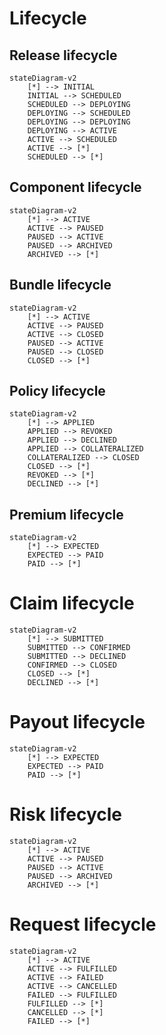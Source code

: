 # Lifecycle

## Release lifecycle

```mermaid
stateDiagram-v2
    [*] --> INITIAL
    INITIAL --> SCHEDULED
    SCHEDULED --> DEPLOYING 
    DEPLOYING --> SCHEDULED
    DEPLOYING --> DEPLOYING
    DEPLOYING --> ACTIVE
    ACTIVE --> SCHEDULED
    ACTIVE --> [*]
    SCHEDULED --> [*]
```

## Component lifecycle

```mermaid
stateDiagram-v2
    [*] --> ACTIVE
    ACTIVE --> PAUSED
    PAUSED --> ACTIVE 
    PAUSED --> ARCHIVED
    ARCHIVED --> [*]
```

## Bundle lifecycle

```mermaid
stateDiagram-v2
    [*] --> ACTIVE
    ACTIVE --> PAUSED
    ACTIVE --> CLOSED 
    PAUSED --> ACTIVE
    PAUSED --> CLOSED
    CLOSED --> [*]
```

## Policy lifecycle

```mermaid
stateDiagram-v2
    [*] --> APPLIED
    APPLIED --> REVOKED
    APPLIED --> DECLINED 
    APPLIED --> COLLATERALIZED
    COLLATERALIZED --> CLOSED
    CLOSED --> [*]
    REVOKED --> [*]
    DECLINED --> [*]
```

## Premium lifecycle

```mermaid
stateDiagram-v2
    [*] --> EXPECTED
    EXPECTED --> PAID
    PAID --> [*]
```


# Claim lifecycle

```mermaid
stateDiagram-v2
    [*] --> SUBMITTED
    SUBMITTED --> CONFIRMED
    SUBMITTED --> DECLINED
    CONFIRMED --> CLOSED
    CLOSED --> [*]
    DECLINED --> [*]
```

# Payout lifecycle

```mermaid
stateDiagram-v2
    [*] --> EXPECTED
    EXPECTED --> PAID
    PAID --> [*]
```

# Risk lifecycle

```mermaid
stateDiagram-v2
    [*] --> ACTIVE
    ACTIVE --> PAUSED
    PAUSED --> ACTIVE
    PAUSED --> ARCHIVED
    ARCHIVED --> [*]
```

# Request lifecycle

```mermaid
stateDiagram-v2
    [*] --> ACTIVE
    ACTIVE --> FULFILLED
    ACTIVE --> FAILED
    ACTIVE --> CANCELLED
    FAILED --> FULFILLED
    FULFILLED --> [*]
    CANCELLED --> [*]
    FAILED --> [*]
```

